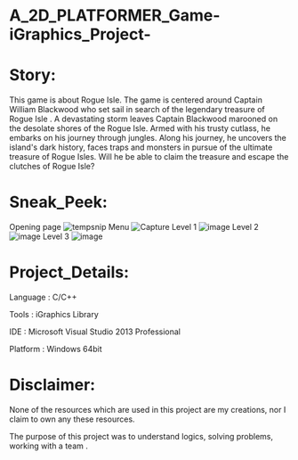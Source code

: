 # A_2D_PLATFORMER_Game-iGraphics_Project-
# Story:
This game is about Rogue Isle. The game is centered around Captain William Blackwood who set sail in search of the legendary treasure of Rogue Isle . A devastating storm leaves Captain Blackwood marooned on the desolate shores of the Rogue Isle. Armed with his trusty cutlass, he embarks on his journey through jungles. Along his journey, he uncovers the island's dark history, faces traps and monsters in pursue of the ultimate treasure of Rogue Isles. Will he be able to claim the treasure and escape the clutches of Rogue Isle?
# Sneak_Peek:
Opening page 
![tempsnip](https://github.com/SOMBIT4/A_2D_PLATFORMER_Game-iGraphics_Project-/assets/115360765/62d625c8-e0c8-4d4e-b3ec-02cdb8cc1192)
Menu 
![Capture](https://github.com/SOMBIT4/A_2D_PLATFORMER_Game-iGraphics_Project-/assets/115360765/4b3ddb10-5e4a-4b88-8a40-267b5fa3bf7a)
Level 1
![image](https://github.com/SOMBIT4/A_2D_PLATFORMER_Game-iGraphics_Project-/assets/115360765/131b6894-922e-46e7-ad5a-003450402f41)
Level 2
![image](https://github.com/SOMBIT4/A_2D_PLATFORMER_Game-iGraphics_Project-/assets/115360765/dd21360b-e23b-457b-b1be-6cf0d02c2621)
Level 3
![image](https://github.com/SOMBIT4/A_2D_PLATFORMER_Game-iGraphics_Project-/assets/115360765/22eb6607-5878-4c5c-8e61-6d2a30e1132a)

# Project_Details:
Language : C/C++

Tools : iGraphics Library

IDE : Microsoft Visual Studio 2013 Professional

Platform : Windows 64bit

# Disclaimer:
None of the resources which are used in this project are my creations, nor I claim to own any these resources.

The purpose of this project was to understand logics, solving problems, working with a team .
